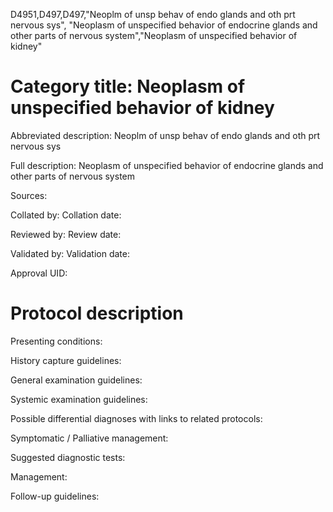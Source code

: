 D4951,D497,D497,"Neoplm of unsp behav of endo glands and oth prt nervous sys", "Neoplasm of unspecified behavior of endocrine glands and other parts of nervous system","Neoplasm of unspecified behavior of kidney"
# Category title: Neoplasm of unspecified behavior of kidney

Abbreviated description: Neoplm of unsp behav of endo glands and oth prt nervous sys

Full description: Neoplasm of unspecified behavior of endocrine glands and other parts of nervous system

Sources:

Collated by:
Collation date:

Reviewed by:
Review date:

Validated by:
Validation date:

Approval UID:

# Protocol description

Presenting conditions:

History capture guidelines:

General examination guidelines:

Systemic examination guidelines:

Possible differential diagnoses with links to related protocols:

Symptomatic / Palliative management:

Suggested diagnostic tests:

Management:

Follow-up guidelines:

